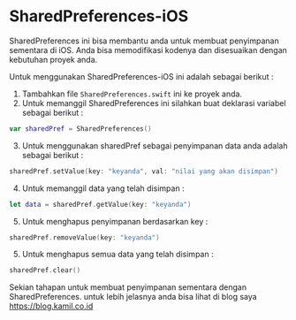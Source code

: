 # SharedPreferences-iOS
SharedPreferences ini bisa membantu anda untuk membuat penyimpanan sementara di iOS. Anda bisa memodifikasi kodenya dan disesuaikan dengan kebutuhan proyek anda. 

Untuk menggunakan SharedPreferences-iOS ini adalah sebagai berikut :
1. Tambahkan file <code>SharedPreferences.swift</code> ini ke proyek anda.
2. Untuk memanggil SharedPreferences ini silahkan buat deklarasi variabel sebagai berikut :
```swift
var sharedPref = SharedPreferences()
```
3. Untuk menggunakan sharedPref sebagai penyimpanan data anda adalah sebagai berikut :
```swift
sharedPref.setValue(key: "keyanda", val: "nilai yang akan disimpan")
```
4. Untuk memanggil data yang telah disimpan :
```swift
let data = sharedPref.getValue(key: "keyanda")
```
5. Untuk menghapus penyimpanan berdasarkan key :
```swift
sharedPref.removeValue(key: "keyanda")
```
5. Untuk menghapus semua data yang telah disimpan  :
```swift
sharedPref.clear()
```
Sekian tahapan untuk membuat penyimpanan sementara dengan SharedPreferences. 
untuk lebih jelasnya anda bisa lihat di blog saya https://blog.kamil.co.id
